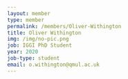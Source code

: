 ```yaml
---
layout: member
type: member
permalink: /members/Oliver-Withington
title: Oliver Withington
img: /img/no-pic.png
job: IGGI PhD Student
year: 2020
job-type: student
email: o.withington@qmul.ac.uk
---
```


